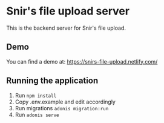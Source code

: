 # Snir's file upload server

This is the backend server for Snir's file upload.

## Demo
You can find a demo at:
https://snirs-file-upload.netlify.com/

## Running the application

1. Run `npm install`
2. Copy .env.example and edit accordingly
3. Run migrations `adonis migration:run`
4. Run `adonis serve`

